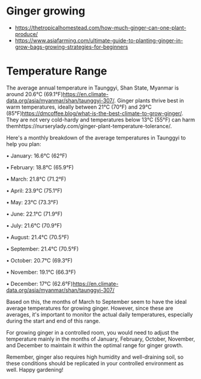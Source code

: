 # Ginger growing 

- https://thetropicalhomestead.com/how-much-ginger-can-one-plant-produce/
- https://www.asiafarming.com/ultimate-guide-to-planting-ginger-in-grow-bags-growing-strategies-for-beginners

# Temperature Range

The average annual temperature in Taunggyi, Shan State, Myanmar is around 20.6°C (69.1°F)https://en.climate-data.org/asia/myanmar/shan/taunggyi-307/. Ginger plants thrive best in warm temperatures, ideally between 21°C (70°F) and 29°C (85°F)https://dmcoffee.blog/what-is-the-best-climate-to-grow-ginger/. They are not very cold-hardy and temperatures below 13°C (55°F) can harm themhttps://nurserylady.com/ginger-plant-temperature-tolerance/.

Here's a monthly breakdown of the average temperatures in Taunggyi to help you plan:

•  January: 16.6°C (62°F)

•  February: 18.8°C (65.9°F)

•  March: 21.8°C (71.2°F)

•  April: 23.9°C (75.1°F)

•  May: 23°C (73.3°F)

•  June: 22.1°C (71.9°F)

•  July: 21.6°C (70.9°F)

•  August: 21.4°C (70.5°F)

•  September: 21.4°C (70.5°F)

•  October: 20.7°C (69.3°F)

•  November: 19.1°C (66.3°F)

•  December: 17°C (62.6°F)https://en.climate-data.org/asia/myanmar/shan/taunggyi-307/

Based on this, the months of March to September seem to have the ideal average temperatures for growing ginger. However, since these are averages, it's important to monitor the actual daily temperatures, especially during the start and end of this range.

For growing ginger in a controlled room, you would need to adjust the temperature mainly in the months of January, February, October, November, and December to maintain it within the optimal range for ginger growth.

Remember, ginger also requires high humidity and well-draining soil, so these conditions should be replicated in your controlled environment as well. Happy gardening!

